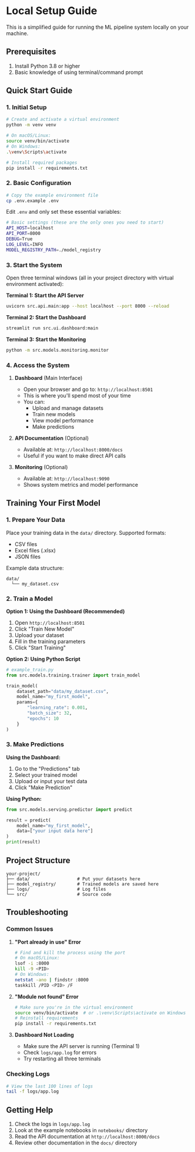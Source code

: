 # Local Setup Guide

This is a simplified guide for running the ML pipeline system locally on your machine.

## Prerequisites

1. Install Python 3.8 or higher
2. Basic knowledge of using terminal/command prompt

## Quick Start Guide

### 1. Initial Setup

```bash
# Create and activate a virtual environment
python -m venv venv

# On macOS/Linux:
source venv/bin/activate
# On Windows:
.\venv\Scripts\activate

# Install required packages
pip install -r requirements.txt
```

### 2. Basic Configuration

```bash
# Copy the example environment file
cp .env.example .env
```

Edit `.env` and only set these essential variables:
```bash
# Basic settings (these are the only ones you need to start)
API_HOST=localhost
API_PORT=8000
DEBUG=True
LOG_LEVEL=INFO
MODEL_REGISTRY_PATH=./model_registry
```

### 3. Start the System

Open three terminal windows (all in your project directory with virtual environment activated):

**Terminal 1: Start the API Server**
```bash
uvicorn src.api.main:app --host localhost --port 8000 --reload
```

**Terminal 2: Start the Dashboard**
```bash
streamlit run src.ui.dashboard:main
```

**Terminal 3: Start the Monitoring**
```bash
python -m src.models.monitoring.monitor
```

### 4. Access the System

1. **Dashboard** (Main Interface)
   - Open your browser and go to: `http://localhost:8501`
   - This is where you'll spend most of your time
   - You can:
     - Upload and manage datasets
     - Train new models
     - View model performance
     - Make predictions

2. **API Documentation** (Optional)
   - Available at: `http://localhost:8000/docs`
   - Useful if you want to make direct API calls

3. **Monitoring** (Optional)
   - Available at: `http://localhost:9090`
   - Shows system metrics and model performance

## Training Your First Model

### 1. Prepare Your Data
Place your training data in the `data/` directory. Supported formats:
- CSV files
- Excel files (.xlsx)
- JSON files

Example data structure:
```
data/
  └── my_dataset.csv
```

### 2. Train a Model

**Option 1: Using the Dashboard (Recommended)**
1. Open `http://localhost:8501`
2. Click "Train New Model"
3. Upload your dataset
4. Fill in the training parameters
5. Click "Start Training"

**Option 2: Using Python Script**
```python
# example_train.py
from src.models.training.trainer import train_model

train_model(
    dataset_path="data/my_dataset.csv",
    model_name="my_first_model",
    params={
        "learning_rate": 0.001,
        "batch_size": 32,
        "epochs": 10
    }
)
```

### 3. Make Predictions

**Using the Dashboard:**
1. Go to the "Predictions" tab
2. Select your trained model
3. Upload or input your test data
4. Click "Make Prediction"

**Using Python:**
```python
from src.models.serving.predictor import predict

result = predict(
    model_name="my_first_model",
    data=["your input data here"]
)
print(result)
```

## Project Structure
```
your-project/
├── data/                  # Put your datasets here
├── model_registry/        # Trained models are saved here
├── logs/                  # Log files
└── src/                   # Source code
```

## Troubleshooting

### Common Issues

1. **"Port already in use" Error**
   ```bash
   # Find and kill the process using the port
   # On macOS/Linux:
   lsof -i :8000
   kill -9 <PID>
   # On Windows:
   netstat -ano | findstr :8000
   taskkill /PID <PID> /F
   ```

2. **"Module not found" Error**
   ```bash
   # Make sure you're in the virtual environment
   source venv/bin/activate  # or .\venv\Scripts\activate on Windows
   # Reinstall requirements
   pip install -r requirements.txt
   ```

3. **Dashboard Not Loading**
   - Make sure the API server is running (Terminal 1)
   - Check `logs/app.log` for errors
   - Try restarting all three terminals

### Checking Logs

```bash
# View the last 100 lines of logs
tail -f logs/app.log
```

## Getting Help

1. Check the logs in `logs/app.log`
2. Look at the example notebooks in `notebooks/` directory
3. Read the API documentation at `http://localhost:8000/docs`
4. Review other documentation in the `docs/` directory 